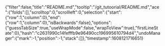 {"filter":false,"title":"README.md","tooltip":"/git_tutoorial/README.md","ace":{"folds":[],"scrolltop":0,"scrollleft":0,"selection":{"start":{"row":1,"column":0},"end":{"row":1,"column":0},"isBackwards":false},"options":{"guessTabSize":true,"useWrapMode":false,"wrapToView":true},"firstLineState":0},"hash":"c2631990c14fefffb9e96490cc196995610794d4","undoManager":{"mark":-1,"position":-1,"stack":[]},"timestamp":1608121716651}